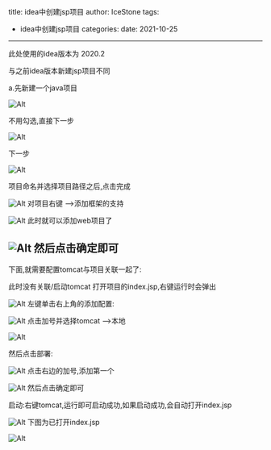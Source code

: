 title: idea中创建jsp项目
author: IceStone 
tags: 
  - idea中创建jsp项目
categories: 
date: 2021-10-25
---
此处使用的idea版本为 2020.2

与之前idea版本新建jsp项目不同

a.先新建一个java项目

![Alt](
images/ncvydg3fw5.png
)

不用勾选,直接下一步

![Alt](
images/8nlsb4f5co.png
)

下一步

![Alt](
images/2zkwjbmas7.png
)

项目命名并选择项目路径之后,点击完成

![Alt](
images/fuolz38eac.png
)
对项目右键 -->添加框架的支持

![Alt](
images/p5d2tnr8vg.png
)
此时就可以添加web项目了

![Alt](
images/20vmb6l78r.png
)
然后点击确定即可
---
下面,就需要配置tomcat与项目关联一起了:


此时没有关联/启动tomcat
打开项目的index.jsp,右键运行时会弹出

![Alt](
 images/mpxbhy49fd.png
 )
左键单击右上角的添加配置:

![Alt](
images/n4dxboilgm.png
)
点击加号并选择tomcat -->本地

![Alt](
images/0qxnobh94u.png
)

然后点击部署:

![Alt](
images/pj7ta0nvuy.png
)
点击右边的加号,添加第一个

![Alt](
images/szqwtm94nx.png
)
然后点击确定即可

启动:右键tomcat,运行即可启动成功,如果启动成功,会自动打开index.jsp

![Alt](
images/vui91d0nhl.png
)
下图为已打开index.jsp

![Alt](
images/n2mu7jeywf.png
)

